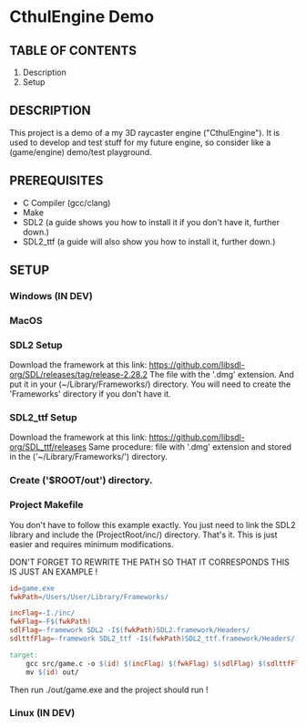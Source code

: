 # CthulEngine Demo

## TABLE OF CONTENTS
1. Description
2. Setup

## DESCRIPTION
This project is a demo of a my 3D raycaster engine ("CthulEngine").
It is used to develop and test stuff for my future engine, so consider like a
(game/engine) demo/test playground.

## PREREQUISITES
* C Compiler (gcc/clang)
* Make
* SDL2 (a guide shows you how to install it if you don't have it, further down.)
* SDL2_ttf (a guide will also show you how to install it, further down.)

## SETUP

### Windows (IN DEV)

### MacOS

### SDL2 Setup
Download the framework at this link:
https://github.com/libsdl-org/SDL/releases/tag/release-2.28.2
The file with the '.dmg' extension. And put it in your (~/Library/Frameworks/) directory.
You will need to create the 'Frameworks' directory if you don't have it.

### SDL2_ttf Setup
Download the framework at this link:
https://github.com/libsdl-org/SDL_ttf/releases
Same procedure: file with '.dmg' extension
and stored in the ('~/Library/Frameworks/') directory.

### Create ('$ROOT/out') directory.

### Project Makefile
You don't have to follow this example exactly.
You just need to link the SDL2 library and include the (ProjectRoot/inc/)
directory. That's it. This is just easier and requires minimum modifications.

DON'T FORGET TO REWRITE THE PATH SO THAT IT CORRESPONDS THIS IS JUST AN EXAMPLE !

~~~Makefile
id=game.exe
fwkPath=/Users/User/Library/Frameworks/

incFlag=-I./inc/
fwkFlag=-F$(fwkPath)
sdlFlag=-framework SDL2 -I$(fwkPath)SDL2.framework/Headers/
sdlttfFlag=-framework SDL2_ttf -I$(fwkPath)SDL2_ttf.framework/Headers/

target:
	gcc src/game.c -o $(id) $(incFlag) $(fwkFlag) $(sdlFlag) $(sdlttfFlag)
	mv $(id) out/
~~~

Then run ./out/game.exe and the project should run !

### Linux (IN DEV)
